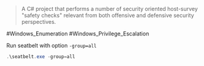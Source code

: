 > A C# project that performs a number of security oriented host-survey "safety checks" relevant from both offensive and defensive security perspectives.


#Windows_Enumeration #Windows_Privilege_Escalation 

Run seatbelt with option `-group=all`
```powershell
.\seatbelt.exe -group=all
```